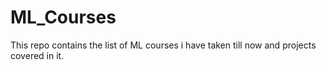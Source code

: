 # ML_Courses
This repo contains the list of ML courses i have taken till now and projects covered in it.
